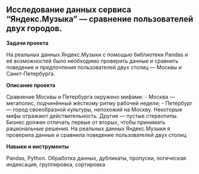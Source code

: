 ## Исследование данных сервиса “Яндекс.Музыка” — сравнение пользователей двух городов.

<b> Задачи проекта </b>

На реальных данных Яндекс.Музыки c помощью библиотеки Pandas и её возможностей было необходимо проверить данные и сравнить поведение и предпочтения пользователей двух столиц — Москвы и Санкт-Петербурга.

<b> Описание проекта </b>

Сравнение Москвы и Петербурга окружено мифами: - Москва — мегаполис, подчинённый жёсткому ритму рабочей недели; - Петербург — город своеобразной культуры, непохожий на Москву. Некоторые мифы отражают действительность. Другие — пустые стереотипы. Бизнес должен отличать первые от вторых, чтобы принимать рациональные решения. На реальных данных Яндекс.Музыки я проверила данные и сравнила поведение пользователей двух столиц

<b> Навыки и инструменты </b>

Pandas, Python.
Обработка данных, дубликаты, пропуски, логическая индексация, группировка, сортировка 
